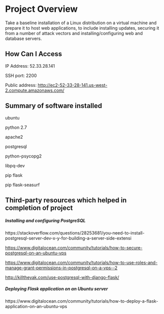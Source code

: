 <h1>Project Overview</h1>
Take a baseline installation of a Linux distribution on a virtual machine and prepare it to host web applications, to include installing updates, securing it from a number of attack vectors and installing/configuring web and database servers.

<h2>How Can I Access</h2>
IP Address: 52.33.28.141

SSH port: 2200

Public address:  http://ec2-52-33-28-141.us-west-2.compute.amazonaws.com/

<h2>Summary of software installed</h2>
ubuntu

python 2.7

apache2

postgresql

python-psycopg2

libpq-dev

pip flask

pip flask-seasurf

<h2>Third-party resources which helped in completion of project</h2>
<h5>Installing and configuring PostgreSQL</h5>
https://stackoverflow.com/questions/28253681/you-need-to-install-postgresql-server-dev-x-y-for-building-a-server-side-extensi

https://www.digitalocean.com/community/tutorials/how-to-secure-postgresql-on-an-ubuntu-vps

https://www.digitalocean.com/community/tutorials/how-to-use-roles-and-manage-grant-permissions-in-postgresql-on-a-vps--2

http://killtheyak.com/use-postgresql-with-django-flask/

<h5>Deploying Flask application on an Ubuntu server</h5>
https://www.digitalocean.com/community/tutorials/how-to-deploy-a-flask-application-on-an-ubuntu-vps
